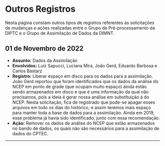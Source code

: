 # Outros Registros

Nesta página constam outros tipos de registros referentes às solicitações de mudanças e ações realizadas entre o Grupo de Pré-processamento da DIPTC e o Grupo de Assimilação de Dados da DIMNT.

## 01 de Novembro de 2022

* **Assunto:** Dados da Assimilação
* **Envolvidos:** Luiz Sapucci, Luciana Mira, João Gerd, Eduardo Barbosa e Carlos Bastarz
* **Registro:** Liberar espaço em disco para os dados para a assimilação. João Gerd reportou que foram identificados que os dados da análise do NCEP em ponto de grade (que ocupam muito espaço) ainda estão sendo armazenados em disco e que é uma informação da qual não precisamos, pois a ideia é gerar nossa análise em substituição à do NCEP. Nesta solicitação, fica de registrado que pode-se apagar esses arquivos em todo os dias do histórico, e assim teremos mais espaço para manter toda a base de dados para a assimilação. Ainda em 2019, esse problema já havia sido identificado, junto com essa recomendação. 
* **Ação:** Remover os dados de análise do NCEP que estão armazenados no bando de dados, os quais não são necessários para a assimilação de dados do CPTEC.

---
